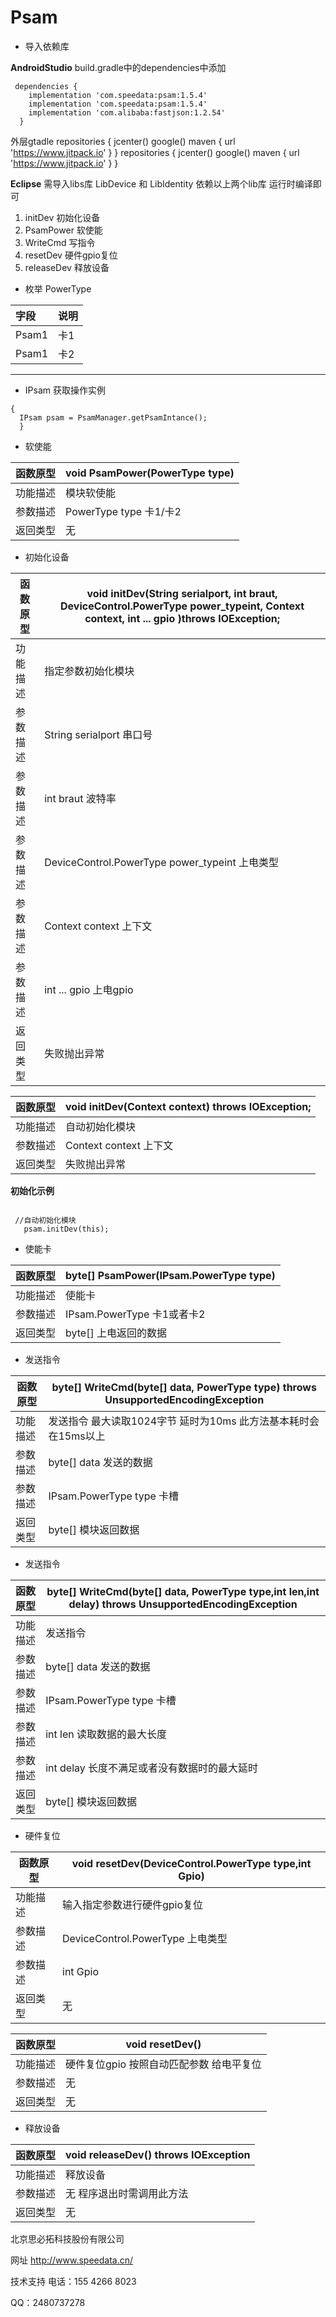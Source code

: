# Psam
-  导入依赖库


**AndroidStudio** build.gradle中的dependencies中添加

```
 dependencies {
    implementation 'com.speedata:psam:1.5.4'
    implementation 'com.speedata:psam:1.5.4'
    implementation 'com.alibaba:fastjson:1.2.54'
  }
```
外层gtadle
repositories {
        jcenter()
        google()
        maven { url 'https://www.jitpack.io' }
 }
 repositories {
        jcenter()
        google()
        maven { url 'https://www.jitpack.io' }
 }  
    
**Eclipse** 需导入libs库 LibDevice 和 LibIdentity
依赖以上两个lib库  运行时编译即可

1. initDev 初始化设备
1. PsamPower 软使能
1. WriteCmd 写指令
1. resetDev 硬件gpio复位
1. releaseDev 释放设备


-  枚举 PowerType

|字段|说明|
|:----    |:-------    |
|Psam1  |卡1    |
|Psam1 |卡2 |

------------

-  IPsam 获取操作实例
```
{
  IPsam psam = PsamManager.getPsamIntance();
  }
```


-  软使能

函数原型|void PsamPower(PowerType type)                                  |
-------    |-------
|功能描述  |模块软使能|
|参数描述  |PowerType type 卡1/卡2 |
|返回类型  |无|


-  初始化设备


|函数原型|void initDev(String serialport, int braut, DeviceControl.PowerType power_typeint, Context context, int ...  gpio )throws IOException;	                                   |
-------    |-------
|功能描述  |指定参数初始化模块|
|参数描述  |String serialport 串口号 |
|参数描述  |int braut 波特率 |
|参数描述  |DeviceControl.PowerType power_typeint 上电类型 |
|参数描述  |Context context 上下文|
|参数描述  |int ...  gpio 上电gpio |
|返回类型  |失败抛出异常|




|函数原型|void initDev(Context context) throws IOException;	                                   |
-------    |-------
|功能描述  |自动初始化模块|
|参数描述  |Context context 上下文|
|返回类型  |失败抛出异常|

**初始化示例**

```

 //自动初始化模块
   psam.initDev(this);
```

-  使能卡

函数原型|byte[] PsamPower(IPsam.PowerType type)	                                   |
-------    |-------
|功能描述  |使能卡|
|参数描述  |IPsam.PowerType 卡1或者卡2|
|返回类型  |byte[] 上电返回的数据  |


-  发送指令

|函数原型|byte[] WriteCmd(byte[] data, PowerType type) throws UnsupportedEncodingException                                   |
-------    |-------
|功能描述  |发送指令 最大读取1024字节 延时为10ms 此方法基本耗时会在15ms以上|
|参数描述  |byte[] data 发送的数据|
|参数描述  |IPsam.PowerType type 卡槽|
|返回类型  |byte[] 模块返回数据  |

-  发送指令

|函数原型|byte[] WriteCmd(byte[] data, PowerType type,int len,int delay) throws UnsupportedEncodingException                                   |
-------    |-------
|功能描述  |发送指令|
|参数描述  |byte[] data 发送的数据|
|参数描述  |IPsam.PowerType type 卡槽|
|参数描述  |int len 读取数据的最大长度|
|参数描述  |int delay 长度不满足或者没有数据时的最大延时|
|返回类型  |byte[] 模块返回数据  |

-  硬件复位

|函数原型|void resetDev(DeviceControl.PowerType type,int Gpio)	                                   |
-------    |-------
|功能描述  |输入指定参数进行硬件gpio复位|
|参数描述  |DeviceControl.PowerType 上电类型|
|参数描述  |int Gpio|
|返回类型  |无  |


|函数原型|void  resetDev()	                                   |
-------    |-------
|功能描述  |硬件复位gpio 按照自动匹配参数 给电平复位 |
|参数描述  |无|
|返回类型  |无  |



-  释放设备

函数原型|void releaseDev() throws IOException	                                   |
-------    |-------
|功能描述  |释放设备|
|参数描述  |无  程序退出时需调用此方法|
|返回类型  |无  |





北京思必拓科技股份有限公司

网址 http://www.speedata.cn/

技术支持 电话：155 4266 8023

QQ：2480737278
